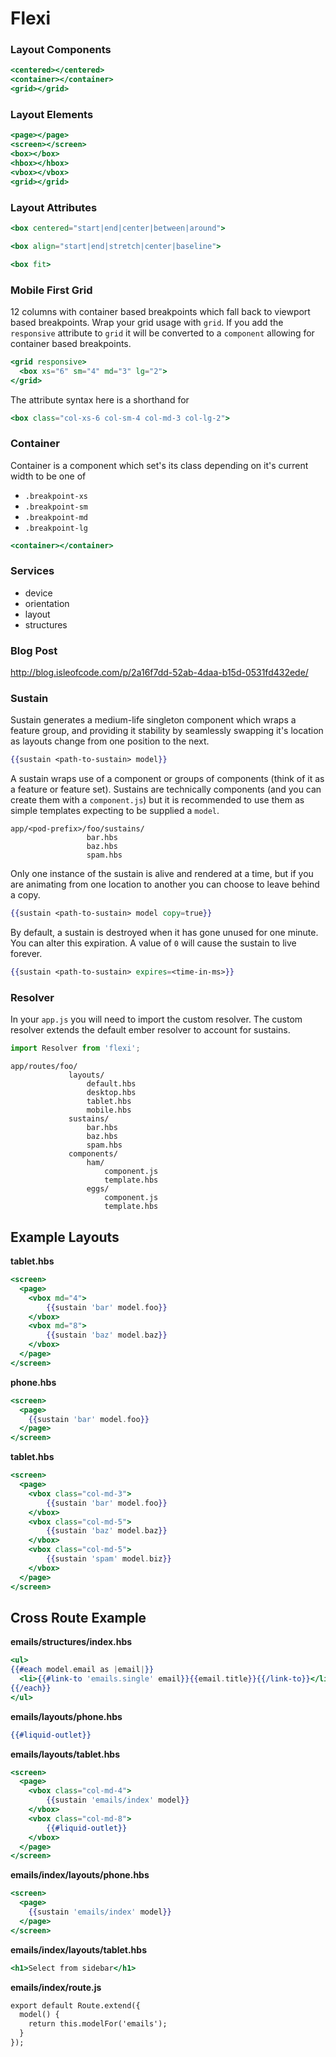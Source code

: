 # Flexi

### Layout Components

```hbs
<centered></centered>
<container></container>
<grid></grid>
```

### Layout Elements

```hbs
<page></page>
<screen></screen>
<box></box>
<hbox></hbox>
<vbox></vbox>
<grid></grid>
```

### Layout Attributes

```hbs
<box centered="start|end|center|between|around">

<box align="start|end|stretch|center|baseline">

<box fit>
```


### Mobile First Grid

12 columns with container based breakpoints which fall back to viewport based breakpoints.
Wrap your grid usage with `grid`.  If you add the `responsive` attribute to `grid` it will
be converted to a `component` allowing for container based breakpoints.

```hbs
<grid responsive>
  <box xs="6" sm="4" md="3" lg="2">
</grid>
```

The attribute syntax here is a shorthand for
```hbs
<box class="col-xs-6 col-sm-4 col-md-3 col-lg-2">
```

### Container

Container is a component which set's its class depending on it's current width to be one of

- `.breakpoint-xs`
- `.breakpoint-sm`
- `.breakpoint-md`
- `.breakpoint-lg`

```hbs
<container></container>
```


### Services

- device
- orientation
- layout
- structures


### Blog Post

http://blog.isleofcode.com/p/2a16f7dd-52ab-4daa-b15d-0531fd432ede/


### Sustain

Sustain generates a medium-life singleton component which wraps a feature group,
and providing it stability by seamlessly swapping it's location as layouts change
from one position to the next.


```hbs
{{sustain <path-to-sustain> model}}
```

A sustain wraps use of a component or groups of components (think of it as a feature
or feature set).  Sustains are technically components (and you can create them with a `component.js`)
but it is recommended to use them as simple templates expecting to be supplied a `model`.

```
app/<pod-prefix>/foo/sustains/
                 bar.hbs
                 baz.hbs
                 spam.hbs
```

Only one instance of the sustain is alive and rendered at a time, but if you are animating
from one location to another you can choose to leave behind a copy.

```hbs
{{sustain <path-to-sustain> model copy=true}}
```

By default, a sustain is destroyed when it has gone unused for one minute. You can alter this
expiration. A value of `0` will cause the sustain to live forever.

```hbs
{{sustain <path-to-sustain> expires=<time-in-ms>}}
```

### Resolver

In your `app.js` you will need to import the custom resolver. The custom resolver
extends the default ember resolver to account for sustains.

```js
import Resolver from 'flexi';
```

```
app/routes/foo/
             layouts/
                 default.hbs
                 desktop.hbs
                 tablet.hbs
                 mobile.hbs
             sustains/
                 bar.hbs
                 baz.hbs
                 spam.hbs
             components/
                 ham/
                     component.js
                     template.hbs
                 eggs/
                     component.js
                     template.hbs
```



## Example Layouts

**tablet.hbs**
```hbs
<screen>
  <page>
    <vbox md="4">
        {{sustain 'bar' model.foo}}
    </vbox>
    <vbox md="8">
        {{sustain 'baz' model.baz}}
    </vbox>
  </page>
</screen>
```

**phone.hbs**

```hbs
<screen>
  <page>
    {{sustain 'bar' model.foo}}
  </page>
</screen>
```

**tablet.hbs**

```hbs
<screen>
  <page>
    <vbox class="col-md-3">
        {{sustain 'bar' model.foo}}
    </vbox>
    <vbox class="col-md-5">
        {{sustain 'baz' model.baz}}
    </vbox>
    <vbox class="col-md-5">
        {{sustain 'spam' model.biz}}
    </vbox>
  </page>
</screen>
```

## Cross Route Example

**emails/structures/index.hbs**

```hbs
<ul>
{{#each model.email as |email|}}
  <li>{{#link-to 'emails.single' email}}{{email.title}}{{/link-to}}</li>
{{/each}}
</ul>
```

**emails/layouts/phone.hbs**

```hbs
{{#liquid-outlet}}
```

**emails/layouts/tablet.hbs**

```hbs
<screen>
  <page>
    <vbox class="col-md-4">
        {{sustain 'emails/index' model}}
    </vbox>
    <vbox class="col-md-8">
        {{#liquid-outlet}}
    </vbox>
  </page>
</screen>
```

**emails/index/layouts/phone.hbs**

```hbs
<screen>
  <page>
    {{sustain 'emails/index' model}}
  </page>
</screen>
```

**emails/index/layouts/tablet.hbs**

```hbs
<h1>Select from sidebar</h1>
```

**emails/index/route.js**

```hbs
export default Route.extend({
  model() {
    return this.modelFor('emails');
  }
});
```

